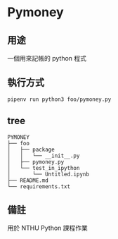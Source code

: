 # Pymoney 

## 用途
一個用來記帳的 python 程式

## 執行方式
`pipenv run python3 foo/pymoney.py`

## tree
```
PYMONEY
├── foo
│   ├── package
│   │   └── __init__.py
│   ├── pymoney.py
│   └── test_in_ipython
│       └── Untitled.ipynb
├── README.md
└── requirements.txt
```

## 備註
用於 NTHU Python 課程作業

